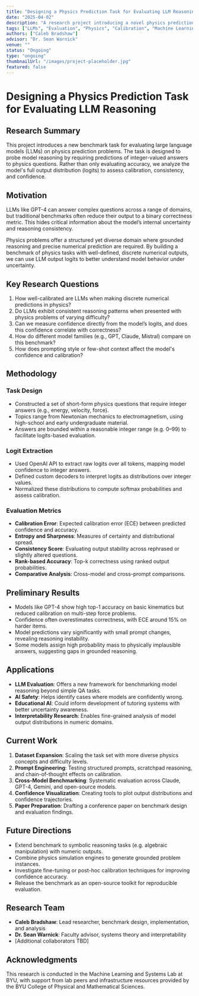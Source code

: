 ```yaml
---
title: "Designing a Physics Prediction Task for Evaluating LLM Reasoning"
date: "2025-04-02"
description: "A research project introducing a novel physics prediction benchmark for large language models, designed to evaluate calibration, consistency, and confidence based on output logits over integer answers."
tags: ["LLMs", "Evaluation", "Physics", "Calibration", "Machine Learning"]
authors: ["Caleb Bradshaw"]
advisor: "Dr. Sean Warnick"
venue: ""
status: "Ongoing"
type: "ongoing"
thumbnailUrl: "/images/project-placeholder.jpg"
featured: false
---
```


# Designing a Physics Prediction Task for Evaluating LLM Reasoning

## Research Summary

This project introduces a new benchmark task for evaluating large language models (LLMs) on physics prediction problems. The task is designed to probe model reasoning by requiring predictions of integer-valued answers to physics questions. Rather than only evaluating accuracy, we analyze the model's full output distribution (logits) to assess calibration, consistency, and confidence.

## Motivation

LLMs like GPT-4 can answer complex questions across a range of domains, but traditional benchmarks often reduce their output to a binary correctness metric. This hides critical information about the model’s internal uncertainty and reasoning consistency.

Physics problems offer a structured yet diverse domain where grounded reasoning and precise numerical prediction are required. By building a benchmark of physics tasks with well-defined, discrete numerical outputs, we can use LLM output logits to better understand model behavior under uncertainty.

## Key Research Questions

1. How well-calibrated are LLMs when making discrete numerical predictions in physics?
2. Do LLMs exhibit consistent reasoning patterns when presented with physics problems of varying difficulty?
3. Can we measure confidence directly from the model’s logits, and does this confidence correlate with correctness?
4. How do different model families (e.g., GPT, Claude, Mistral) compare on this benchmark?
5. How does prompting style or few-shot context affect the model's confidence and calibration?

## Methodology

### Task Design

- Constructed a set of short-form physics questions that require integer answers (e.g., energy, velocity, force).
- Topics range from Newtonian mechanics to electromagnetism, using high-school and early undergraduate material.
- Answers are bounded within a reasonable integer range (e.g. 0–99) to facilitate logits-based evaluation.

### Logit Extraction

- Used OpenAI API to extract raw logits over all tokens, mapping model confidence to integer answers.
- Defined custom decoders to interpret logits as distributions over integer values.
- Normalized these distributions to compute softmax probabilities and assess calibration.

### Evaluation Metrics

- **Calibration Error**: Expected calibration error (ECE) between predicted confidence and accuracy.
- **Entropy and Sharpness**: Measures of certainty and distributional spread.
- **Consistency Score**: Evaluating output stability across rephrased or slightly altered questions.
- **Rank-based Accuracy**: Top-k correctness using ranked output probabilities.
- **Comparative Analysis**: Cross-model and cross-prompt comparisons.

## Preliminary Results

- Models like GPT-4 show high top-1 accuracy on basic kinematics but reduced calibration on multi-step force problems.
- Confidence often overestimates correctness, with ECE around 15% on harder items.
- Model predictions vary significantly with small prompt changes, revealing reasoning instability.
- Some models assign high probability mass to physically implausible answers, suggesting gaps in grounded reasoning.

## Applications

- **LLM Evaluation**: Offers a new framework for benchmarking model reasoning beyond simple QA tasks.
- **AI Safety**: Helps identify cases where models are confidently wrong.
- **Educational AI**: Could inform development of tutoring systems with better uncertainty awareness.
- **Interpretability Research**: Enables fine-grained analysis of model output distributions in numeric domains.

## Current Work

1. **Dataset Expansion**: Scaling the task set with more diverse physics concepts and difficulty levels.
2. **Prompt Engineering**: Testing structured prompts, scratchpad reasoning, and chain-of-thought effects on calibration.
3. **Cross-Model Benchmarking**: Systematic evaluation across Claude, GPT-4, Gemini, and open-source models.
4. **Confidence Visualization**: Creating tools to plot output distributions and confidence trajectories.
5. **Paper Preparation**: Drafting a conference paper on benchmark design and evaluation findings.

## Future Directions

- Extend benchmark to symbolic reasoning tasks (e.g. algebraic manipulation) with numeric outputs.
- Combine physics simulation engines to generate grounded problem instances.
- Investigate fine-tuning or post-hoc calibration techniques for improving confidence accuracy.
- Release the benchmark as an open-source toolkit for reproducible evaluation.

## Research Team

- **Caleb Bradshaw**: Lead researcher, benchmark design, implementation, and analysis
- **Dr. Sean Warnick**: Faculty advisor, systems theory and interpretability
- [Additional collaborators TBD]

## Acknowledgments

This research is conducted in the Machine Learning and Systems Lab at BYU, with support from lab peers and infrastructure resources provided by the BYU College of Physical and Mathematical Sciences.
